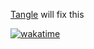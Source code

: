 <!--
**RedKinda/RedKinda** is a ✨ _special_ ✨ repository because its `README.md` (this file) appears on your GitHub profile.

Here are some ideas to get you started:

- 🔭 I’m currently working on ...
- 🌱 I’m currently learning ...
- 👯 I’m looking to collaborate on ...
- 🤔 I’m looking for help with ...
- 💬 Ask me about ...
- 📫 How to reach me: ...
- 😄 Pronouns: ...
- ⚡ Fun fact: ...
-->


[Tangle](https://tangle.chat/) will fix this

[![wakatime](https://wakatime.com/badge/user/e17be31f-5767-4ad9-bdd0-245f72288298.svg)](https://wakatime.com/@e17be31f-5767-4ad9-bdd0-245f72288298)

